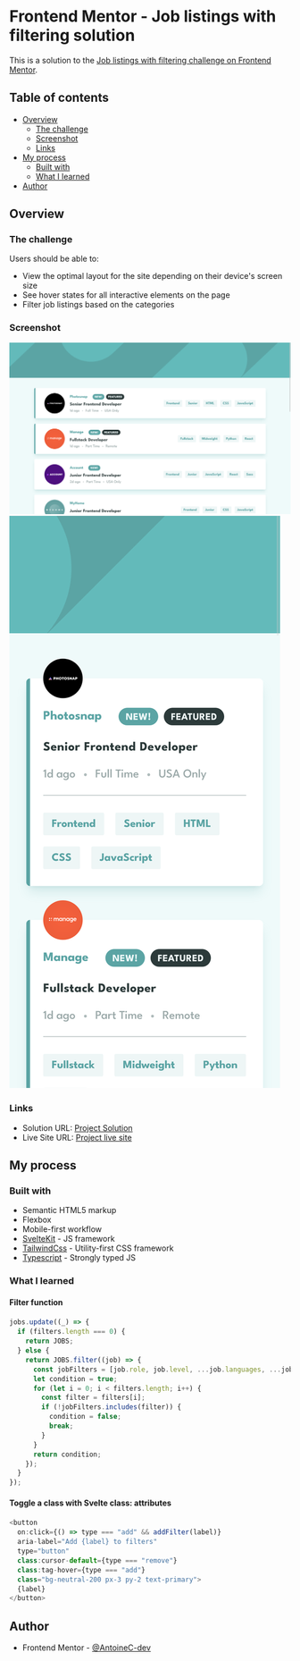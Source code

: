 # Frontend Mentor - Job listings with filtering solution

This is a solution to the [Job listings with filtering challenge on Frontend Mentor](https://www.frontendmentor.io/challenges/job-listings-with-filtering-ivstIPCt).

## Table of contents

- [Overview](#overview)
  - [The challenge](#the-challenge)
  - [Screenshot](#screenshot)
  - [Links](#links)
- [My process](#my-process)
  - [Built with](#built-with)
  - [What I learned](#what-i-learned)
- [Author](#author)

## Overview

### The challenge

Users should be able to:

- View the optimal layout for the site depending on their device's screen size
- See hover states for all interactive elements on the page
- Filter job listings based on the categories

### Screenshot

![Job Listings With Filtering | Fullpage desktop](./fullpage-desktop.png)
![Job Listings With Filtering | Fullpage mobile](./fullpage-mobile.png)

### Links

- Solution URL: [Project Solution](https://www.frontendmentor.io/solutions/responsive-job-filtering-app-w-sveltekit-tailwindcss-typescript-BFlgGmrwrG)
- Live Site URL: [Project live site](https://job-listings-with-filtering-seven.vercel.app/)

## My process

### Built with

- Semantic HTML5 markup
- Flexbox
- Mobile-first workflow
- [SvelteKit](https://kit.svelte.dev/) - JS framework
- [TailwindCss](https://tailwindcss.com/) - Utility-first CSS framework
- [Typescript](https://www.typescriptlang.org/) - Strongly typed JS

### What I learned

#### Filter function

```js
jobs.update((_) => {
  if (filters.length === 0) {
    return JOBS;
  } else {
    return JOBS.filter((job) => {
      const jobFilters = [job.role, job.level, ...job.languages, ...job.tools];
      let condition = true;
      for (let i = 0; i < filters.length; i++) {
        const filter = filters[i];
        if (!jobFilters.includes(filter)) {
          condition = false;
          break;
        }
      }
      return condition;
    });
  }
});
```

#### Toggle a class with Svelte **class:** attributes

```js
<button
  on:click={() => type === "add" && addFilter(label)}
  aria-label="Add {label} to filters"
  type="button"
  class:cursor-default={type === "remove"}
  class:tag-hover={type === "add"}
  class="bg-neutral-200 px-3 py-2 text-primary">
  {label}
</button>
```

## Author

- Frontend Mentor - [@AntoineC-dev](https://www.frontendmentor.io/profile/AntoineC-dev)
